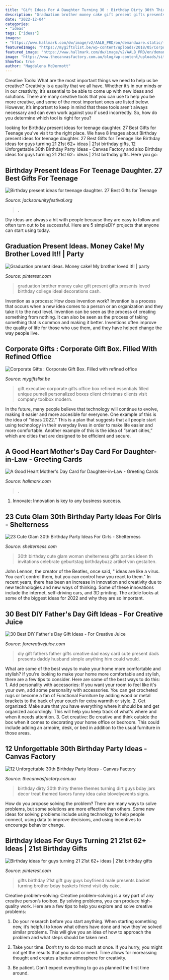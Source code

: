 ```yaml
---
title: "Gift Ideas For A Daughter Turning 30 : Birthday Dirty 30th Thirty Theme Themes Turning Dirt Guys Bday Jars Decor Treat Themed Favors Funny Idea Cake Blovelyevents Signs"
description: "Graduation brother money cake gift present gifts presents loved birthday college ideal decorations cash"
date: "2022-12-04"
categories:
- "ideas"
tags: ["ideas"]
images:
- "https://www.hallmark.com/dw/image/v2/AALB_PRD/on/demandware.static/-/Sites-hallmark-master/default/dw42c68f5a/images/finished-goods/products/499MOA6432/Floral-&amp;-Dots-Mothers-Day-Card-for-DaughterinLaw_499MOA6432_02.jpg?sw=1920"
featuredImage: "https://mygiftslist.be/wp-content/uploads/2018/05/Corporate-Gifts-Corporate-Gift-Box.-Filled-with-refined-office-essentials-The-Executive-Gift-B.jpg"
featured_image: "https://www.hallmark.com/dw/image/v2/AALB_PRD/on/demandware.static/-/Sites-hallmark-master/default/dw42c68f5a/images/finished-goods/products/499MOA6432/Floral-&amp;-Dots-Mothers-Day-Card-for-DaughterinLaw_499MOA6432_02.jpg?sw=1920"
image: "https://www.thecanvasfactory.com.au/blog/wp-content/uploads/sites/3/birthday-party-ideas-dirty-thirty.jpg"
ShowToc: true
author: "Magdalena McDermott"
---
```



Creative Tools: What are the most important things we need to help us be creative?
Creativity is a quality that we all have. Whether it’s in our minds or in our creativity, it’s essential to be able to come up with new ideas and solutions. There are many creative tools that you can use to help you be more creative, and some of the most important ones are listed below. However, it’s important to keep in mind that these tools aren’t always necessary and can even work against you if used incorrectly. So, how do you determine which tool is right for you?

	

		
looking for Birthday present ideas for teenage daughter. 27 Best Gifts for Teenage you've visit to the right place. We have 8 Images about Birthday present ideas for teenage daughter. 27 Best Gifts for Teenage like Birthday ideas for guys turning 21 21st 62+ ideas | 21st birthday gifts, 12 Unforgettable 30th Birthday Party Ideas - Canvas Factory and also Birthday ideas for guys turning 21 21st 62+ ideas | 21st birthday gifts. Here you go:
		
    
## Birthday Present Ideas For Teenage Daughter. 27 Best Gifts For Teenage

<img loading=lazy src="https://i.pinimg.com/736x/a3/45/c1/a345c1150e59f88652568ef3bb955a7d.jpg" onerror="this.onerror=null;this.src='https://tse3.mm.bing.net/th?id=OIP.V3K7FYkSrUmiLiRDiP-gugHaOG&amp;pid=15.1';" alt="Birthday present ideas for teenage daughter. 27 Best Gifts for Teenage">

_Source: jacksonunityfestival.org_

>. 

	

Diy ideas are always a hit with people because they are easy to follow and often turn out to be successful. Here are 5 simpleDIY projects that anyone can start using today.

    
## Graduation Present Ideas. Money Cake! My Brother Loved It!! | Party

<img loading=lazy src="https://s-media-cache-ak0.pinimg.com/736x/ea/bb/ef/eabbef2da22f3fe97c7f4e45bdb744b4.jpg" onerror="this.onerror=null;this.src='https://tse3.mm.bing.net/th?id=OIP.FQLg3L-xQL588TVMNoGtTgHaJ3&amp;pid=15.1';" alt="Graduation present ideas. Money cake! My brother loved it!! | party">

_Source: pinterest.com_

>graduation brother money cake gift present gifts presents loved birthday college ideal decorations cash. 

	

Invention as a process: How does invention work?
Invention is a process that occurs when a new idea comes to a person or an organization and they take it to the next level. Invention can be seen as the process of creating something from nothing. It can also be seen as the process of taking something that is common and making it better. Inventions often improve the quality of life for those who use them, and they have helped change the way people live.

    
## Corporate Gifts : Corporate Gift Box. Filled With Refined Office

<img loading=lazy src="https://mygiftslist.be/wp-content/uploads/2018/05/Corporate-Gifts-Corporate-Gift-Box.-Filled-with-refined-office-essentials-The-Executive-Gift-B.jpg" onerror="this.onerror=null;this.src='https://tse3.mm.bing.net/th?id=OIP.32Xfde0h7Ryod-0WFzxflQHaLH&amp;pid=15.1';" alt="Corporate Gifts : Corporate Gift Box. Filled with refined office">

_Source: mygiftslist.be_

>gift executive corporate gifts office box refined essentials filled unique pumeli personalized boxes client christmas clients visit company toolbox modern. 

	

In the future, many people believe that technology will continue to evolve, making it easier and more accesible for everyone. One example of this is the idea of “ideas 2022.” This is a plan that suggests that all people start using technology in their everyday lives in order to make life easier and more comfortable. Another example of this is the idea of “smart cities,” which are cities that are designed to be efficient and secure.

    
## A Good Heart Mother&#039;s Day Card For Daughter-in-Law - Greeting Cards

<img loading=lazy src="https://www.hallmark.com/dw/image/v2/AALB_PRD/on/demandware.static/-/Sites-hallmark-master/default/dw42c68f5a/images/finished-goods/products/499MOA6432/Floral-&amp;-Dots-Mothers-Day-Card-for-DaughterinLaw_499MOA6432_02.jpg?sw=1920" onerror="this.onerror=null;this.src='https://tse2.mm.bing.net/th?id=OIP.O3LUEINB1uyT0NmLp2SbvgHaHa&amp;pid=15.1';" alt="A Good Heart Mother&#039;s Day Card for Daughter-in-Law - Greeting Cards">

_Source: hallmark.com_

>. 

	

1. Innovate: Innovation is key to any business success.

    
## 23 Cute Glam 30th Birthday Party Ideas For Girls - Shelterness

<img loading=lazy src="https://i.shelterness.com/2017/02/23-cute-glam-30th-birthday-party-ideas-for-girls-cover.jpg" onerror="this.onerror=null;this.src='https://tse1.mm.bing.net/th?id=OIP.0ORrGSbC_YD5dpB92AcdCAHaLG&amp;pid=15.1';" alt="23 Cute Glam 30th Birthday Party Ideas For Girls - Shelterness">

_Source: shelterness.com_

>30th birthday cute glam woman shelterness gifts parties ideen th invitations celebrate geburtstag birthdaybuzz artikel von gestalten. 

	

John Lennon, the creator of the Beatles, once said, " ideas are like a virus. You can't control them, but you can control how you react to them." In recent years, there has been an increase in innovation and creativity due to new technologies and new ways of thinking. Some of these innovations include the internet, self-driving cars, and 3D printing. The article looks at some of the biggest ideas for 2022 and why they are so important.

    
## 30 Best DIY Father&#039;s Day Gift Ideas - For Creative Juice

<img loading=lazy src="http://forcreativejuice.com/wp-content/uploads/2016/05/2-diy-fathers-day-gift-ideas.jpg" onerror="this.onerror=null;this.src='https://tse2.mm.bing.net/th?id=OIP.sO4-JYUGhE66zN0yLTZuOQHaKm&amp;pid=15.1';" alt="30 Best DIY Father&#039;s Day Gift Ideas - For Creative Juice">

_Source: forcreativejuice.com_

>diy gift fathers father gifts creative dad easy card cute present dads presents daddy husband simple anything him could would. 

	

What are some of the best ways to make your home more comfortable and stylish?
If you're looking to make your home more comfortable and stylish, there are a few tips to consider. Here are some of the best ways to do this: 1. Add personality with accessories: If you want your room to feel like it's your own, add some personality with accessories. You can get crocheted rugs or become a fan of Functional Furniture by adding wood or metal brackets to the back of your couch for extra warmth or style. 2. Get organized: Make sure that you have everything where it should be and get organized accordingly. This will help you keep track of what's where and when it needs attention. 3. Get creative: Be creative and think outside the box when it comes to decorating your home office or bedroom. This could include adding an armoire, desk, or bed in addition to the usual furniture in those areas. 
    
## 12 Unforgettable 30th Birthday Party Ideas - Canvas Factory

<img loading=lazy src="https://www.thecanvasfactory.com.au/blog/wp-content/uploads/sites/3/birthday-party-ideas-dirty-thirty.jpg" onerror="this.onerror=null;this.src='https://tse4.mm.bing.net/th?id=OIP.uOthKoQkBZLsBlsyNr9kSgHaE8&amp;pid=15.1';" alt="12 Unforgettable 30th Birthday Party Ideas - Canvas Factory">

_Source: thecanvasfactory.com.au_

>birthday dirty 30th thirty theme themes turning dirt guys bday jars decor treat themed favors funny idea cake blovelyevents signs. 

	

How do you propose solving the problem?
There are many ways to solve problems, but some solutions are more effective than others. Some new ideas for solving problems include using technology to help people connect, using data to improve decisions, and using incentives to encourage behavior change.

    
## Birthday Ideas For Guys Turning 21 21st 62+ Ideas | 21st Birthday Gifts

<img loading=lazy src="https://i.pinimg.com/736x/15/91/d9/1591d918848bebecf52ff610c88fbe20.jpg" onerror="this.onerror=null;this.src='https://tse2.mm.bing.net/th?id=OIP.kFZZACn-QNgrML5cGsUIAgAAAA&amp;pid=15.1';" alt="Birthday ideas for guys turning 21 21st 62+ ideas | 21st birthday gifts">

_Source: pinterest.com_

>gifts birthday 21st gift guy guys boyfriend male presents basket turning brother bday baskets friend visit diy cake. 

	

Creative problem-solving:
Creative problem-solving is a key part of any creative person’s toolbox. By solving problems, you can produce high-quality work. Here are a few tips to help you explore and solve creative problems:
1) Do your research before you start anything. When starting something new, it’s helpful to know what others have done and how they’ve solved similar problems. This will give you an idea of how to approach the problem and what steps should be taken next.

2) Take your time. Don’t try to do too much at once. If you hurry, you might not get the results that you want or need. Time allows for moreassing thought and creates a better atmosphere for creativity.

3) Be patient. Don’t expect everything to go as planned the first time around.

